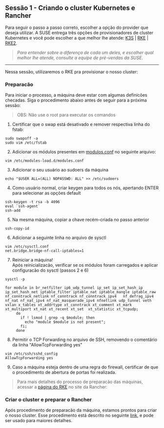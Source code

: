 ## Sessão 1 - Criando o cluster Kubernetes e Rancher
Para seguir o passo a passo correto, escolher a opção do provider que deseja utilizar.
A SUSE entrega três opções de provisionadores de cluster Kubernetes e você pode escolher a que melhor lhe atende: [K3S](https://rancher.com/docs/k3s/latest/en/) | [RKE](https://rancher.com/docs/rke/latest/en/) | [RKE2](https://rancher.com/docs/rancher/v2.5/en/installation/resources/k8s-tutorials/ha-rke2/). 

> *Para entender sobre a diferença de cada um deles, e escolher qual melhor lhe atende, consulte a equipe de pré-vendas da SUSE.* <br/>
----
Nessa sessão, utilizaremos o RKE pra provisionar o nosso cluster:

### Preparacão
Para iniciar o processo, a máquina deve estar com algumas definicões checadas.
Siga o procedimento abaixo antes de seguir para a próxima sessão:
> OBS: Não use o root para executar os comandos

1. Certificar que o swap está desativado e remover respectiva linha do fstab:
```
sudo swapoff -a
sudo vim /etc/fstab
```
2. Adicionar os módulos presentes em [modulos.conf](https://github.com/SUSEBrSalesEngineer/rancher-workshop/blob/main/sessao1/modules.conf) no seguinte arquivo:
```
vim /etc/modules-load.d/modules.conf
```

3. Adicionar o seu usuário ao sudoers da máquina
```
echo "$USER ALL=(ALL) NOPASSWD: ALL" >> /etc/sudoers
```

4. Como usuário normal, criar keygen para todos os nós, apertando ENTER para selecionar as opções default
```
ssh-keygen -t rsa -b 4096
eval `ssh-agent`
ssh-add
```

5. Na mesma máquina, copiar a chave recém-criada no passo anterior
```
ssh-copy-id
```

6. Adicionar a seguinte linha no arquivo de sysctl
```
vim /etc/sysctl.conf
net.bridge.bridge-nf-call-iptables=1
```

7. Reiniciar a máquina!<br/> Após reinicializacão, verificar se os módulos foram carregados e aplicar configuracão do sysctl (passos 2 e 6)
```
sysctl -p 

for module in br_netfilter ip6_udp_tunnel ip_set ip_set_hash_ip ip_set_hash_net iptable_filter iptable_nat iptable_mangle iptable_raw nf_conntrack_netlink nf_conntrack nf_conntrack_ipv4   nf_defrag_ipv4 nf_nat nf_nat_ipv4 nf_nat_masquerade_ipv4 nfnetlink udp_tunnel veth vxlan x_tables xt_addrtype xt_conntrack xt_comment xt_mark xt_multiport xt_nat xt_recent xt_set  xt_statistic xt_tcpudp;
     do
       if ! lsmod | grep -q $module; then
         echo "module $module is not present";
       fi;
     done
```

8. Permitir o TCP Forwarding no arquivo de SSH, removendo o comentário da linha "AllowTcpForwarding yes"
```
vim /etc/ssh/sshd_config
AllowTcpForwarding yes
```

9. Caso a máquina esteja dentro de uma regra do firewall, certificar de que o procedimento de abertura de portas foi realizada.

> Para mais detalhes do processo de preparacão das máquinas, acessar a [página do RKE](https://rancher.com/docs/rke/latest/en/os/) no site da Rancher: 


### Criar o cluster e preparar o Rancher
Após procedimento de preparacão da máquina, estamos prontos para criar o nosso cluster.
Esse procedimento está descrito no seguinte [link](https://rancher.com/docs/rke/latest/en/installation/), e pode ser usado para maiores detalhes.
